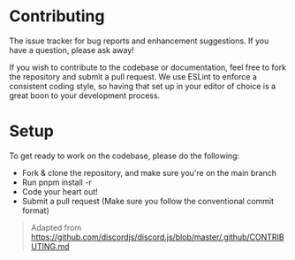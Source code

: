 # Contributing

The issue tracker for bug reports and enhancement suggestions. If you have a question, please ask away!

If you wish to contribute to the codebase or documentation, feel free to fork the repository and submit a pull request. We use ESLint to enforce a consistent coding style, so having that set up in your editor of choice is a great boon to your development process.

# Setup

To get ready to work on the codebase, please do the following:

-   Fork & clone the repository, and make sure you're on the main branch
-   Run pnpm install -r
-   Code your heart out!
-   Submit a pull request (Make sure you follow the conventional commit format)

> Adapted from https://github.com/discordjs/discord.js/blob/master/.github/CONTRIBUTING.md
